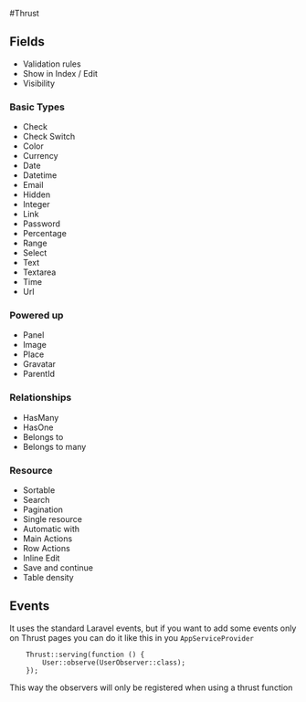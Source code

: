 #Thrust

## Fields
- Validation rules
- Show in Index / Edit
- Visibility 

### Basic Types
- Check
- Check Switch
- Color
- Currency
- Date
- Datetime
- Email
- Hidden
- Integer
- Link
- Password
- Percentage
- Range
- Select
- Text
- Textarea
- Time
- Url

### Powered up
- Panel
- Image
- Place
- Gravatar
- ParentId

### Relationships
- HasMany
- HasOne
- Belongs to
- Belongs to many

### Resource
- Sortable
- Search
- Pagination
- Single resource
- Automatic with
- Main Actions
- Row Actions
- Inline Edit
- Save and continue
- Table density

## Events
It uses the standard Laravel events, but if you want to add some events only on Thrust pages you can do it like this in you `AppServiceProvider`
```
    Thrust::serving(function () {
        User::observe(UserObserver::class);
    });
```
This way the observers will only be registered when using a thrust function
